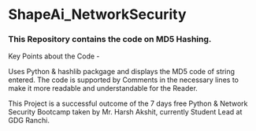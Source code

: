 # ShapeAi_NetworkSecurity
### This Repository contains the code on MD5 Hashing.


Key Points about the Code -

Uses Python & hashlib packgage and displays the MD5 code of string entered.
The code is supported by Comments in the necessary lines to make it more readable and understandable for the Reader.

This Project is a successful outcome of the 7 days free Python & Network Security Bootcamp taken by Mr. Harsh Akshit, currently Student Lead at GDG Ranchi.
